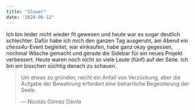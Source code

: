 ```yaml
---
title: "Slower"
date: "2024-06-12"
---
```


Ich bin leider nicht wieder fit gewesen und heute war es sogar deutlich schlechter. Dafür habe ich mich den ganzen Tag ausgeruht, am Abend ein _chess4u_-Event begleitet, war einkaufen, habe ganz okay gegessen, nochmal Wäsche gemacht und gerade die Sidebar für ein neues Projekt verbessert. Heute waren noch nicht so viele Leute (fünf) auf der Seite. Ich bin ein bisschen süchtig danach zu schauen.

> Um etwas zu gründen, reicht ein Anfall von Verzückung, aber die Aufgabe der Bewahrung erfordert eine beharrliche Begeisterung der Seele.
>
> — Nicolás Gómez Dávila
